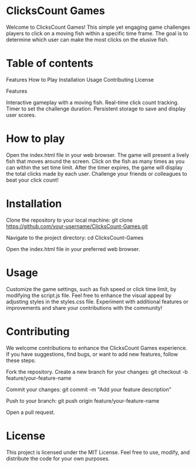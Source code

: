 <h1> ClicksCount Games </h1>

Welcome to ClicksCount Games! This simple yet engaging game challenges players to click on a moving fish within a specific time frame. The goal is to determine which user can make the most clicks on the elusive fish.

<h1> Table of contents </h1>

Features
How to Play
Installation
Usage
Contributing
License

Features

Interactive gameplay with a moving fish.
Real-time click count tracking.
Timer to set the challenge duration.
Persistent storage to save and display user scores.

<h1> How to play </h1>

Open the index.html file in your web browser.
The game will present a lively fish that moves around the screen.
Click on the fish as many times as you can within the set time limit.
After the timer expires, the game will display the total clicks made by each user.
Challenge your friends or colleagues to beat your click count!

<h1> Installation </h1>

Clone the repository to your local machine:
git clone https://github.com/your-username/ClicksCount-Games.git

Navigate to the project directory:
cd ClicksCount-Games

Open the index.html file in your preferred web browser.

<h1> Usage </h1>

Customize the game settings, such as fish speed or click time limit, by modifying the script.js file.
Feel free to enhance the visual appeal by adjusting styles in the styles.css file.
Experiment with additional features or improvements and share your contributions with the community!

<h1> Contributing </h1>

We welcome contributions to enhance the ClicksCount Games experience. If you have suggestions, find bugs, or want to add new features, follow these steps:

Fork the repository.
Create a new branch for your changes:
git checkout -b feature/your-feature-name

Commit your changes:
git commit -m "Add your feature description"

Push to your branch:
git push origin feature/your-feature-name

Open a pull request.

<h1> License </h1>

This project is licensed under the MIT License. Feel free to use, modify, and distribute the code for your own purposes.
